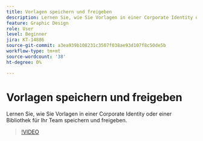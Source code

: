 ```yaml
---
title: Vorlagen speichern und freigeben
description: Lernen Sie, wie Sie Vorlagen in einer Corporate Identity oder einer Bibliothek für Ihr Team speichern und freigeben.
feature: Graphic Design
role: User
level: Beginner
jira: KT-14886
source-git-commit: a3ea939b108231c3507f038ae93d107f8c50de5b
workflow-type: tm+mt
source-wordcount: '38'
ht-degree: 0%

---
```


# Vorlagen speichern und freigeben

Lernen Sie, wie Sie Vorlagen in einer Corporate Identity oder einer Bibliothek für Ihr Team speichern und freigeben.

>[!VIDEO](https://video.tv.adobe.com/v/3427098?quality=12&learn=on&hidetitle=true)
